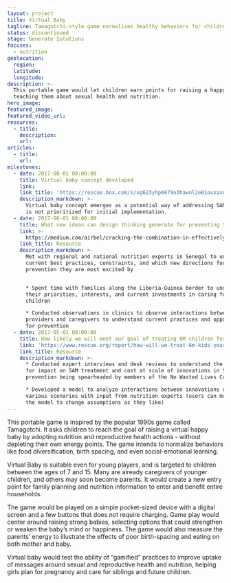 ```yaml
---
layout: project
title: Virtual Baby
tagline: Tamagotchi-style game normalizes healthy behaviors for children
status: discontinued
stage: Generate Solutions
focuses:
  - nutrition
geolocation:
  region:
  latitude:
  longitude:
description: >-
  This portable game would let children earn points for raising a happy baby,
  teaching them about sexual health and nutrition.
hero_image:
featured_image:
featured_video_url:
resources:
  - title:
    description:
    url:
articles:
  - title:
    url:
milestones:
  - date: 2017-08-01 00:00:00
    title: Virtual baby concept developed
    link:
    link_title: 'https://rescue.box.com/s/ug623yhp6679o3hawnl2e01ouxaxnkik'
    description_markdown: >-
      Virtual baby concept emerges as a potential way of addressing SAM. Concept
      is not prioritized for initial implementation.
  - date: 2017-06-01 00:00:00
    title: What new ideas can design thinking generate for preventing SAM?
    link: >-
      https://medium.com/airbel/cracking-the-combination-in-effectively-preventing-malnutrition-f7f87dc4d145
    link_title: Resource
    description_markdown: >-
      Met with regional and national nutrition experts in Senegal to understand
      current best practices, constraints, and which new directions for SAM
      prevention they are most excited by


      * Spent time with families along the Liberia-Guinea border to understand
      their priorities, interests, and current investments in caring for their
      children

      * Conducted observations in clinics to observe interactions between
      providers and caregivers to understand current practices and opportunities
      for prevention
  - date: 2017-05-01 00:00:00
    title: How likely we will meet our goal of treating 6M children for SAM per year?
    link: 'https://www.rescue.org/report/how-will-we-treat-6m-kids-year-sam-2020'
    link_title: Resource
    description_markdown: >-
      * Conducted expert interviews and desk reviews to understand the potential
      for impact on SAM treatment and cost at scale of innovations in SAM
      prevention being spearheaded by members of the No Wasted Lives Coalition

      * Developed a model to analyze interactions between innovations under
      various scenarios with input from nutrition experts (users can manipulate
      the model to change assumptions as they like)
---
```


This portable game is inspired by the popular 1990s game called Tamagotchi. It asks children to reach the goal of raising a virtual happy baby by adopting nutrition and reproductive health actions - without depleting their own energy points. The game intends to normalize behaviors like food diversification, birth spacing, and even social-emotional learning.

Virtual Baby is suitable even for young players, and is targeted to children between the ages of 7 and 15. Many are already caregivers of younger children, and others may soon become parents. It would create a new entry point for family planning and nutrition information to enter and benefit entire households.

The game would be played on a simple pocket-sized device with a digital screen and a few buttons that does not require charging. Game play would center around raising strong babies, selecting options that could strengthen or weaken the baby’s mind or happiness. The game would also measure the parents’ energy to illustrate the effects of poor birth-spacing and eating on both mother and baby.

Virtual baby would test the ability of “gamified” practices to improve uptake of messages around sexual and reproductive health and nutrition, helping girls plan for pregnancy and care for siblings and future children.